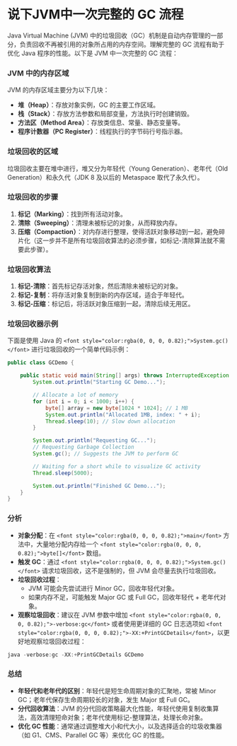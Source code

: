 # 说下JVM中一次完整的 GC 流程

<font style="color:rgba(0, 0, 0, 0.82);">Java Virtual Machine (JVM) 中的垃圾回收（GC）机制是自动内存管理的一部分，负责回收不再被引用的对象所占用的内存空间。理解完整的 GC 流程有助于优化 Java 程序的性能。以下是 JVM 中一次完整的 GC 流程：</font>

### <font style="color:rgba(0, 0, 0, 0.82);">JVM 中的内存区域</font>
<font style="color:rgba(0, 0, 0, 0.82);">JVM 的内存区域主要分为以下几块：</font>

+ **<font style="color:rgba(0, 0, 0, 0.82);">堆（Heap）</font>**<font style="color:rgba(0, 0, 0, 0.82);">：存放对象实例，GC 的主要工作区域。</font>
+ **<font style="color:rgba(0, 0, 0, 0.82);">栈（Stack）</font>**<font style="color:rgba(0, 0, 0, 0.82);">：存放方法参数和局部变量，方法执行时创建销毁。</font>
+ **<font style="color:rgba(0, 0, 0, 0.82);">方法区（Method Area）</font>**<font style="color:rgba(0, 0, 0, 0.82);">：存放类信息、常量、静态变量等。</font>
+ **<font style="color:rgba(0, 0, 0, 0.82);">程序计数器（PC Register）</font>**<font style="color:rgba(0, 0, 0, 0.82);">：线程执行的字节码行号指示器。</font>

### <font style="color:rgba(0, 0, 0, 0.82);">垃圾回收的区域</font>
<font style="color:rgba(0, 0, 0, 0.82);">垃圾回收主要在堆中进行，堆又分为年轻代（Young Generation）、老年代（Old Generation）和永久代（JDK 8 及以后的 Metaspace 取代了永久代）。</font>

### <font style="color:rgba(0, 0, 0, 0.82);">垃圾回收的步骤</font>
1. **<font style="color:rgba(0, 0, 0, 0.82);">标记（Marking）</font>**<font style="color:rgba(0, 0, 0, 0.82);">：找到所有活动对象。</font>
2. **<font style="color:rgba(0, 0, 0, 0.82);">清除（Sweeping）</font>**<font style="color:rgba(0, 0, 0, 0.82);">：清理未被标记的对象，从而释放内存。</font>
3. **<font style="color:rgba(0, 0, 0, 0.82);">压缩（Compaction）</font>**<font style="color:rgba(0, 0, 0, 0.82);">：对内存进行整理，使得活跃对象移动到一起，避免碎片化（这一步并不是所有垃圾回收算法的必须步骤，如标记-清除算法就不需要此步骤）。</font>

### <font style="color:rgba(0, 0, 0, 0.82);">垃圾回收算法</font>
1. **<font style="color:rgba(0, 0, 0, 0.82);">标记-清除</font>**<font style="color:rgba(0, 0, 0, 0.82);">：首先标记存活对象，然后清除未被标记的对象。</font>
2. **<font style="color:rgba(0, 0, 0, 0.82);">标记-复制</font>**<font style="color:rgba(0, 0, 0, 0.82);">：将存活对象复制到新的内存区域，适合于年轻代。</font>
3. **<font style="color:rgba(0, 0, 0, 0.82);">标记-压缩</font>**<font style="color:rgba(0, 0, 0, 0.82);">：标记后，将活跃对象压缩到一起，清除后续无用区。</font>

### <font style="color:rgba(0, 0, 0, 0.82);">垃圾回收器示例</font>
<font style="color:rgba(0, 0, 0, 0.82);">下面是使用 Java 的</font><font style="color:rgba(0, 0, 0, 0.82);"> </font>`<font style="color:rgba(0, 0, 0, 0.82);">System.gc()</font>`<font style="color:rgba(0, 0, 0, 0.82);"> </font><font style="color:rgba(0, 0, 0, 0.82);">进行垃圾回收的一个简单代码示例：</font>

```java
public class GCDemo {  

    public static void main(String[] args) throws InterruptedException {  
        System.out.println("Starting GC Demo...");  

        // Allocate a lot of memory  
        for (int i = 0; i < 1000; i++) {  
            byte[] array = new byte[1024 * 1024]; // 1 MB  
            System.out.println("Allocated 1MB, index: " + i);  
            Thread.sleep(10); // Slow down allocation  
        }  

        System.out.println("Requesting GC...");  
        // Requesting Garbage Collection  
        System.gc(); // Suggests the JVM to perform GC  

        // Waiting for a short while to visualize GC activity  
        Thread.sleep(5000);  

        System.out.println("Finished GC Demo...");  
    }  
}
```

### <font style="color:rgba(0, 0, 0, 0.82);">分析</font>
+ **<font style="color:rgba(0, 0, 0, 0.82);">对象分配</font>**<font style="color:rgba(0, 0, 0, 0.82);">：在</font><font style="color:rgba(0, 0, 0, 0.82);"> </font>`<font style="color:rgba(0, 0, 0, 0.82);">main</font>`<font style="color:rgba(0, 0, 0, 0.82);"> </font><font style="color:rgba(0, 0, 0, 0.82);">方法中，大量地分配内存给一个</font><font style="color:rgba(0, 0, 0, 0.82);"> </font>`<font style="color:rgba(0, 0, 0, 0.82);">byte[]</font>`<font style="color:rgba(0, 0, 0, 0.82);"> </font><font style="color:rgba(0, 0, 0, 0.82);">数组。</font>
+ **<font style="color:rgba(0, 0, 0, 0.82);">触发 GC</font>**<font style="color:rgba(0, 0, 0, 0.82);">：通过</font><font style="color:rgba(0, 0, 0, 0.82);"> </font>`<font style="color:rgba(0, 0, 0, 0.82);">System.gc()</font>`<font style="color:rgba(0, 0, 0, 0.82);"> </font><font style="color:rgba(0, 0, 0, 0.82);">请求垃圾回收，这不是强制的，但 JVM 会尽量去执行垃圾回收。</font>
+ **<font style="color:rgba(0, 0, 0, 0.82);">垃圾回收过程</font>**<font style="color:rgba(0, 0, 0, 0.82);">：</font>
    - <font style="color:rgba(0, 0, 0, 0.82);">JVM 可能会先尝试进行 Minor GC，回收年轻代对象。</font>
    - <font style="color:rgba(0, 0, 0, 0.82);">如果内存不足，可能触发 Major GC 或 Full GC，回收年轻代 + 老年代对象。</font>
+ **<font style="color:rgba(0, 0, 0, 0.82);">观察垃圾回收</font>**<font style="color:rgba(0, 0, 0, 0.82);">：建议在 JVM 参数中增加</font><font style="color:rgba(0, 0, 0, 0.82);"> </font>`<font style="color:rgba(0, 0, 0, 0.82);">-verbose:gc</font>`<font style="color:rgba(0, 0, 0, 0.82);"> </font><font style="color:rgba(0, 0, 0, 0.82);">或者使用更详细的 GC 日志选项如</font><font style="color:rgba(0, 0, 0, 0.82);"> </font>`<font style="color:rgba(0, 0, 0, 0.82);">-XX:+PrintGCDetails</font>`<font style="color:rgba(0, 0, 0, 0.82);">，以更好地观察垃圾回收过程：</font>

```java
java -verbose:gc -XX:+PrintGCDetails GCDemo
```

### <font style="color:rgba(0, 0, 0, 0.82);">总结</font>
+ **<font style="color:rgba(0, 0, 0, 0.82);">年轻代和老年代的区别</font>**<font style="color:rgba(0, 0, 0, 0.82);">：年轻代是短生命周期对象的汇聚地，常被 Minor GC；老年代保存生命周期较长的对象，发生 Major 或 Full GC。</font>
+ **<font style="color:rgba(0, 0, 0, 0.82);">分代回收算法</font>**<font style="color:rgba(0, 0, 0, 0.82);">：JVM 的分代回收策略最大化性能，年轻代使用复制收集算法，高效清理短命对象；老年代使用标记-整理算法，处理长命对象。</font>
+ **<font style="color:rgba(0, 0, 0, 0.82);">优化 GC 性能</font>**<font style="color:rgba(0, 0, 0, 0.82);">：通常通过调整堆大小和代大小，以及选择适合的垃圾收集器（如 G1、CMS、Parallel GC 等）来优化 GC 的性能。</font>


